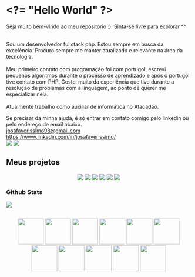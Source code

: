 <h1>
  <a href="https://github.com/josafaverissimo"></a>
  <span>&lt;?= "Hello World" ?&gt;</span>
</h1>
  Seja muito bem-vindo ao meu repositório :). Sinta-se livre para explorar ^^
  <br><br>

  Sou um desenvolvedor fullstack php. Estou sempre em busca da excelência. Procuro sempre me manter atualizado e relevante na área da tecnologia.
  <br><br>
  Meu primeiro contato com programação foi com portugol, escrevi pequenos algoritmos durante o processo de aprendizado e após o portugol tive contato com PHP. Gostei muito da experiência que tive durante a resolução de problemas com a linguagem, ao ponto de querer me especializar nela.
  <br><br>
  Atualmente trabalho como auxiliar de informática no Atacadão.

  Se precisar da minha ajuda, é só entrar em contato comigo pelo linkedin ou pelo endereço de email abaixo.
  <br>josafaverissimo98@gmail.com
  <br>https://www.linkedin.com/in/josafaverissimo/
  <br>
  <a href = "mailto:josafaverissimo98@gmail.com"><img src="https://img.shields.io/badge/-Gmail-%23333?style=for-the-badge&logo=gmail&logoColor=white" target="_blank"></a>
  <a href="https://www.linkedin.com/in/josafaverissimo/" target="_blank"><img src="https://img.shields.io/badge/LinkedIn-0077B5?style=for-the-badge&logo=linkedin&logoColor=white" target="_blank"/></a>
<h2>
  <a href="https://github.com/josafaverissimo"></a>
  Meus projetos
</h2>
<div align="center">
    <a href="https://github.com/josafaverissimo/atacadao-portal273" target="_blank">
      <img align="center" src="https://github-readme-stats.vercel.app/api/pin/?username=josafaverissimo&repo=atacadao-portal273&theme=tokyonight&hide_border=true" />
    </a>
    <a href="https://github.com/josafaverissimo/totem-project" target="_blank" align="left">
      <img align="center" src="https://github-readme-stats.vercel.app/api/pin/?username=josafaverissimo&repo=xmgoi13-webapp&theme=tokyonight&hide_border=true" />
    </a>
    <a href="https://github.com/josafaverissimo/webscraping" target="_blank">
      <img align="center" src="https://github-readme-stats.vercel.app/api/pin/?username=josafaverissimo&repo=webscraping&theme=tokyonight&hide_border=true" />
    </a>
    <a href="https://github.com/josafaverissimo/totem-project" target="_blank" align="left">
      <img align="center" src="https://github-readme-stats.vercel.app/api/pin/?username=josafaverissimo&repo=totem-project&theme=tokyonight&hide_border=true" />
    </a>
    <a href="https://github.com/josafaverissimo/totem-project" target="_blank" align="left">
      <img align="center" src="https://github-readme-stats.vercel.app/api/pin/?username=josafaverissimo&repo=my-employee&theme=tokyonight&hide_border=true" />
    </a>
    <a href="https://github.com/josafaverissimo/jsmaskregex" target="_blank" align="left">
      <img align="center" src="https://github-readme-stats.vercel.app/api/pin/?username=josafaverissimo&repo=jsmaskregex&theme=tokyonight&hide_border=true" />
    </a>
</div>

<h3>
  <a href="https://github.com/josafaverissimo"></a>
  <span>Github Stats</span>
</h3>
<img src="https://github-readme-stats.vercel.app/api?username=josafaverissimo&show_icons=true&theme=tokyonight">

##
<div align="center">
  <img src="https://cdn.jsdelivr.net/gh/devicons/devicon/icons/html5/html5-original.svg" width="70" />
  <img src="https://cdn.jsdelivr.net/gh/devicons/devicon/icons/css3/css3-original.svg" width="70" />
  <img src="https://cdn.jsdelivr.net/gh/devicons/devicon/icons/javascript/javascript-original.svg" width="70" />
  <img src="https://cdn.jsdelivr.net/gh/devicons/devicon/icons/php/php-original.svg" width="70" />
  <img src="https://cdn.jsdelivr.net/gh/devicons/devicon/icons/nodejs/nodejs-original.svg" width="70" />
  <img src="https://cdn.jsdelivr.net/gh/devicons/devicon/icons/python/python-original.svg" width="70" />
  <img src="https://cdn.jsdelivr.net/gh/devicons/devicon/icons/mysql/mysql-original.svg" width="70" />
  <img src="https://cdn.jsdelivr.net/gh/devicons/devicon/icons/postgresql/postgresql-original.svg" width="70" />
  <img src="https://cdn.jsdelivr.net/gh/devicons/devicon/icons/bash/bash-original.svg" width="70" />
  <img src="https://cdn.jsdelivr.net/gh/devicons/devicon/icons/linux/linux-original.svg" width="70" />
  <img src="https://cdn.jsdelivr.net/gh/devicons/devicon/icons/git/git-original.svg" width="70" />
</div>
